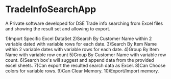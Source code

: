 # TradeInfoSearchApp
A Private software developed for DSE Trade info searching from Excel files and showing the result set and allowing to export.

1)Import Specific Excel DataSet
2)Search By Customer Name within 2 variable dated with variable rows for each date.
3)Search By Item Name within 2 variable dates with variable rows for each date.
4)Group By Item Name with variable row count
5)Group By Customer Name with variable row count.
6)Search box's will suggest and append data from the provided excel sheets.
7)Can export the resulted search data as Excel.
8)Can Choose colors for variable rows.
9)Can Clear Memory.
10)Export/Import memory.
